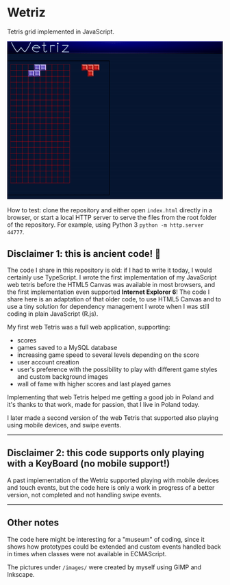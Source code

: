 # Wetriz
Tetris grid implemented in JavaScript.

![Wetriz](./wetriz.gif)

How to test: clone the repository and either open `index.html` directly in a
browser, or start a local HTTP server to serve the files from the root folder
of the repository. For example, using Python 3 `python -m http.server 44777`.

## Disclaimer 1: this is ancient code! 🦖
The code I share in this repository is old: if I had to write it today, I would
certainly use TypeScript. I wrote the first implementation of my JavaScript web tetris
before the HTML5 Canvas was available in most browsers, and the first implementation even
supported **Internet Explorer 6**! The code I share here is an adaptation of that
older code, to use HTML5 Canvas and to use a tiny solution for dependency management
I wrote when I was still coding in plain JavaScript (R.js).

My first web Tetris was a full web application, supporting:
* scores
* games saved to a MySQL database
* increasing game speed to several levels depending on the score
* user account creation
* user's preference with the possibility to play with different game styles and custom background images
* wall of fame with higher scores and last played games

Implementing that web Tetris helped me getting a good job in Poland and it's
thanks to that work, made for passion, that I live in Poland today.

I later made a second version of the web Tetris that supported also playing
using mobile devices, and swipe events.

---

## Disclaimer 2: this code supports only playing with a KeyBoard (no mobile support!)

A past implementation of the Wetriz supported playing with mobile devices and
touch events, but the code here is only a work in progress of a better version,
not completed and not handling swipe events.

---

## Other notes

The code here might be interesting for a "museum" of coding, since it shows how
prototypes could be extended and custom events handled back in times when
classes were not available in ECMAScript.

The pictures under `/images/` were created by myself using GIMP and Inkscape.
